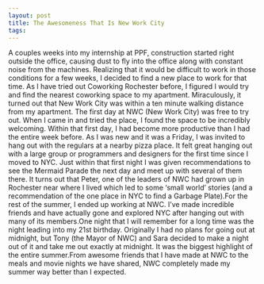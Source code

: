 ```yaml
---
layout: post
title: The Awesomeness That Is New Work City
tags: 
---
```

A couples weeks into my internship at PPF, construction started right outside the office, causing dust to fly into the office along with constant noise from the machines. Realizing that it would be difficult to work in those conditions for a few weeks, I decided to find a new place to work for that time. As I have tried out Coworking Rochester before, I figured I would try and find the nearest coworking space to my apartment. Miraculously, it turned out that New Work City was within a ten minute walking distance from my apartment. The first day at NWC (New Work City) was free to try out. When I came in and tried the place, I found the space to be incredibly welcoming. Within that first day, I had become more productive than I had the entire week before. As I was new and it was a Friday, I was invited to hang out with the regulars at a nearby pizza place. It felt great hanging out with a large group or programmers and designers for the first time since I moved to NYC. Just within that first night I was given recommendations to see the Mermaid Parade the next day and meet up with several of them there. It turns out that Peter, one of the leaders of NWC had grown up in Rochester near where I lived which led to some ‘small world’ stories (and a recommendation of the one place in NYC to find a Garbage Plate).For the rest of the summer, I ended up working at NWC. I’ve made incredible friends and have actually gone and explored NYC after hanging out with many of its members.One night that I will remember for a long time was the night leading into my 21st birthday. Originally I had no plans for going out at midnight, but Tony (the Mayor of NWC) and Sara decided to make a night out of it and take me out exactly at midnight. It was the biggest highlight of the entire summer.From awesome friends that I have made at NWC to the meals and movie nights we have shared, NWC completely made my summer way better than I expected.
